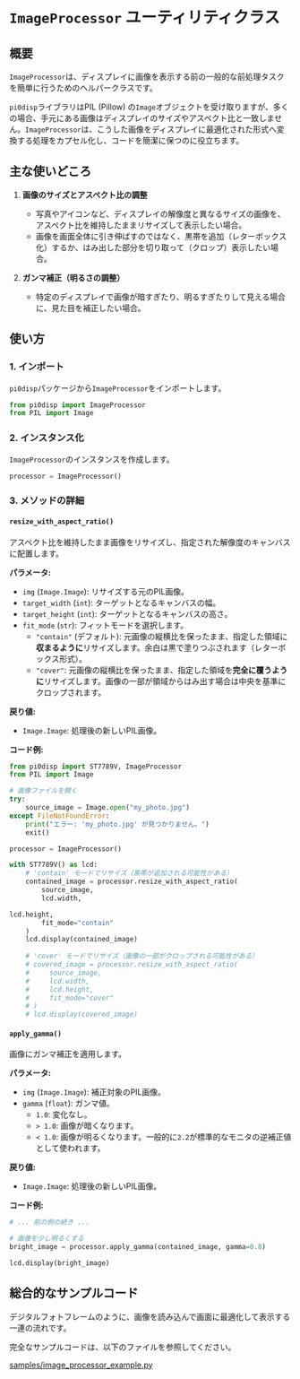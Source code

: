 # `ImageProcessor` ユーティリティクラス

## 概要

`ImageProcessor`は、ディスプレイに画像を表示する前の一般的な前処理タスクを簡単に行うためのヘルパークラスです。

`pi0disp`ライブラリはPIL (Pillow) の`Image`オブジェクトを受け取りますが、多くの場合、手元にある画像はディスプレイのサイズやアスペクト比と一致しません。`ImageProcessor`は、こうした画像をディスプレイに最適化された形式へ変換する処理をカプセル化し、コードを簡潔に保つのに役立ちます。

## 主な使いどころ

1.  **画像のサイズとアスペクト比の調整**
    - 写真やアイコンなど、ディスプレイの解像度と異なるサイズの画像を、アスペクト比を維持したままリサイズして表示したい場合。
    - 画像を画面全体に引き伸ばすのではなく、黒帯を追加（レターボックス化）するか、はみ出した部分を切り取って（クロップ）表示したい場合。

2.  **ガンマ補正（明るさの調整）**
    - 特定のディスプレイで画像が暗すぎたり、明るすぎたりして見える場合に、見た目を補正したい場合。

## 使い方

### 1. インポート

`pi0disp`パッケージから`ImageProcessor`をインポートします。

```python
from pi0disp import ImageProcessor
from PIL import Image
```

### 2. インスタンス化

`ImageProcessor`のインスタンスを作成します。

```python
processor = ImageProcessor()
```

### 3. メソッドの詳細

#### `resize_with_aspect_ratio()`

アスペクト比を維持したまま画像をリサイズし、指定された解像度のキャンバスに配置します。

**パラメータ:**

-   `img` (`Image.Image`): リサイズする元のPIL画像。
-   `target_width` (`int`): ターゲットとなるキャンバスの幅。
-   `target_height` (`int`): ターゲットとなるキャンバスの高さ。
-   `fit_mode` (`str`): フィットモードを選択します。
    -   `"contain"` (デフォルト): 元画像の縦横比を保ったまま、指定した領域に**収まるように**リサイズします。余白は黒で塗りつぶされます（レターボックス形式）。
    -   `"cover"`: 元画像の縦横比を保ったまま、指定した領域を**完全に覆うように**リサイズします。画像の一部が領域からはみ出す場合は中央を基準にクロップされます。

**戻り値:**

-   `Image.Image`: 処理後の新しいPIL画像。

**コード例:**

```python
from pi0disp import ST7789V, ImageProcessor
from PIL import Image

# 画像ファイルを開く
try:
    source_image = Image.open("my_photo.jpg")
except FileNotFoundError:
    print("エラー: 'my_photo.jpg' が見つかりません。")
    exit()

processor = ImageProcessor()

with ST7789V() as lcd:
    # 'contain' モードでリサイズ（黒帯が追加される可能性がある）
    contained_image = processor.resize_with_aspect_ratio(
        source_image,
        lcd.width,

lcd.height,
        fit_mode="contain"
    )
    lcd.display(contained_image)
    
    # 'cover' モードでリサイズ（画像の一部がクロップされる可能性がある）
    # covered_image = processor.resize_with_aspect_ratio(
    #     source_image,
    #     lcd.width,
    #     lcd.height,
    #     fit_mode="cover"
    # )
    # lcd.display(covered_image)
```

#### `apply_gamma()`

画像にガンマ補正を適用します。

**パラメータ:**

-   `img` (`Image.Image`): 補正対象のPIL画像。
-   `gamma` (`float`): ガンマ値。
    -   `1.0`: 変化なし。
    -   `> 1.0`: 画像が暗くなります。
    -   `< 1.0`: 画像が明るくなります。一般的に`2.2`が標準的なモニタの逆補正値として使われます。

**戻り値:**

-   `Image.Image`: 処理後の新しいPIL画像。

**コード例:**

```python
# ... 前の例の続き ...

# 画像を少し明るくする
bright_image = processor.apply_gamma(contained_image, gamma=0.8)

lcd.display(bright_image)
```

## 総合的なサンプルコード

デジタルフォトフレームのように、画像を読み込んで画面に最適化して表示する一連の流れです。

完全なサンプルコードは、以下のファイルを参照してください。

[samples/image_processor_example.py](../samples/image_processor_example.py)

